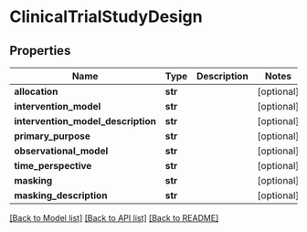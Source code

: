 # ClinicalTrialStudyDesign

## Properties
Name | Type | Description | Notes
------------ | ------------- | ------------- | -------------
**allocation** | **str** |  | [optional] 
**intervention_model** | **str** |  | [optional] 
**intervention_model_description** | **str** |  | [optional] 
**primary_purpose** | **str** |  | [optional] 
**observational_model** | **str** |  | [optional] 
**time_perspective** | **str** |  | [optional] 
**masking** | **str** |  | [optional] 
**masking_description** | **str** |  | [optional] 

[[Back to Model list]](../README.md#documentation-for-models) [[Back to API list]](../README.md#documentation-for-api-endpoints) [[Back to README]](../README.md)

